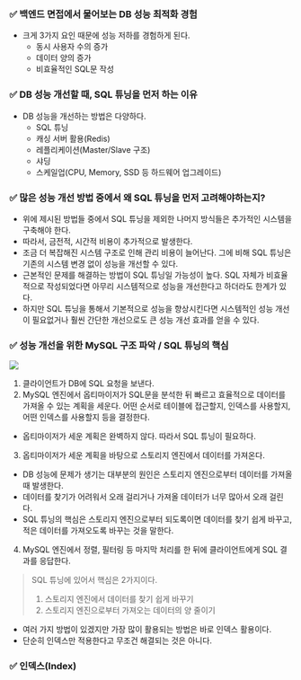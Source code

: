 ### ✅ 백엔드 면접에서 물어보는 DB 성능 최적화 경험

* 크게 3가지 요인 때문에 성능 저하를 경험하게 된다. 
  * 동시 사용자 수의 증가
  * 데이터 양의 증가
  * 비효율적인 SQL문 작성

### ✅ DB 성능 개선할 때, SQL 튜닝을 먼저 하는 이유

* DB 성능을 개선하는 방법은 다양하다.
  * SQL 튜닝
  * 캐싱 서버 활용(Redis)
  * 레플리케이션(Master/Slave 구조)
  * 샤딩
  * 스케일업(CPU, Memory, SSD 등 하드웨어 업그레이드)

### ✅ 많은 성능 개선 방법 중에서 왜 SQL 튜닝을 먼저 고려해야하는지?

* 위에 제시된 방법들 중에서 SQL 튜닝을 제외한 나머지 방식들은 추가적인 시스템을 구축해야 한다.
* 따라서, 금전적, 시간적 비용이 추가적으로 발생한다.
* 조금 더 복잡해진 시스템 구조로 인해 관리 비용이 늘어난다. 그에 비해 SQL 튜닝은 기존의 시스템 변경 없이 성능을 개선할 수 있다.
* 근본적인 문제를 해결하는 방법이 SQL 튜닝일 가능성이 높다. SQL 자체가 비효율적으로 작성되었다면 아무리 시스템적으로 성능을 개선한다고 하더라도 한계가 있다.
* 하지만 SQL 튜닝을 통해서 기본적으로 성능을 향상시킨다면 시스템적인 성능 개선이 필요없거나 훨씬 간단한 개선으로도 큰 성능 개선 효과를 얻을 수 있다.

### ✅ 성능 개선을 위한 MySQL 구조 파악 / SQL 튜닝의 핵심

<img src="/image/img1.webp">

1. 클라이언트가 DB에 SQL 요청을 보낸다.
2. MySQL 엔진에서 옵티마이저가 SQL문을 분석한 뒤 빠르고 효율적으로 데이터를 가져올 수 있는 계획을 세운다. 어떤 순서로 테이블에 접근할지, 인덱스를 사용할지, 어떤 인덱스를 사용할지 등을 결정한다.
* 옵티마이저가 세운 계획은 완벽하지 않다. 따라서 SQL 튜닝이 필요하다.
3. 옵티마이저가 세운 계획을 바탕으로 스토리지 엔진에서 데이터를 가져온다.
* DB 성능에 문제가 생기는 대부분의 원인은 스토리지 엔진으로부터 데이터를 가져올 때 발생한다.
* 데이터를 찾기가 어려워서 오래 걸리거나 가져올 데이터가 너무 많아서 오래 걸린다.
* SQL 튜닝의 핵심은 스토리지 엔진으로부터 되도록이면 데이터를 찾기 쉽게 바꾸고, 적은 데이터를 가져오도록 바꾸는 것을 말한다.
4. MySQL 엔진에서 정렬, 필터링 등 마지막 처리를 한 뒤에 클라이언트에게 SQL 결과를 응답한다.

> SQL 튜닝에 있어서 핵심은 2가지이다.
>
> 1. 스토리지 엔진에서 데이터를 찾기 쉽게 바꾸기
> 2. 스토리지 엔진으로부터 가져오는 데이터의 양 줄이기

* 여러 가지 방법이 있겠지만 가장 많이 활용되는 방법은 바로 인덱스 활용이다.
* 단순히 인덱스만 적용한다고 무조건 해결되는 것은 아니다.

### ✅ 인덱스(Index)